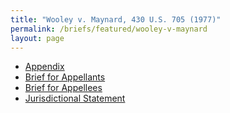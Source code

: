 ```yaml
---
title: "Wooley v. Maynard, 430 U.S. 705 (1977)"
permalink: /briefs/featured/wooley-v-maynard
layout: page
---
```


- [Appendix](https://briefs4.lonedissent.org/1976/wooley-v-maynard/Appendix.pdf)
- [Brief for Appellants](https://briefs4.lonedissent.org/1976/wooley-v-maynard/Brief%20for%20Appellants.pdf)
- [Brief for Appellees](https://briefs4.lonedissent.org/1976/wooley-v-maynard/Brief%20for%20Appellees.pdf)
- [Jurisdictional Statement](https://briefs4.lonedissent.org/1976/wooley-v-maynard/Jurisdictional%20Statement.pdf)
